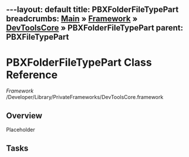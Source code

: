 ---layout: default
title: PBXFolderFileTypePart
breadcrumbs: <a href="/index.html">Main</a> &raquo; <a href="/Frameworks.html">Framework</a> &raquo; <a href="/Frameworks/DevToolsCore.html">DevToolsCore</a> &raquo; PBXFolderFileTypePart
parent: PBXFileTypePart 
---
# PBXFolderFileTypePart Class Reference

*Framework* /Developer/Library/PrivateFrameworks/DevToolsCore.framework

## Overview

Placeholder

## Tasks


